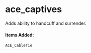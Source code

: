 ace_captives
============

Adds ability to handcuff and surrender.

#### Items Added:
`ACE_CableTie`
